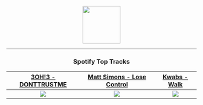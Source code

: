 <p align="center">
  <a href="https://www.tobiasmichael.de">
    <img src="https://tobiasmichael.de/assets/logo.gif" width="100" height="100"/>
  </a>
</p>

---

<h3 align="center">Spotify Top Tracks</h3>

[3OH!3 - DONTTRUSTME](https://open.spotify.com/track/4H1ZiD0aytFHoOiosVmT1w)|[Matt Simons - Lose Control](https://open.spotify.com/track/50VHl1cd3YS5KuXXD75WsQ)|[Kwabs - Walk](https://open.spotify.com/track/5T8t1yJwAf6Dr6fIFGPjro)
:---:|:----:|:----:
<img src="https://i.scdn.co/image/ab67616d00001e02bc12db3758aeb3b198fb362d"/>|<img src="https://i.scdn.co/image/ab67616d00001e02a681b756faae868746039387"/>|<img src="https://i.scdn.co/image/ab67616d00001e0201fb6f1b5a837eefa91aea4e"/>